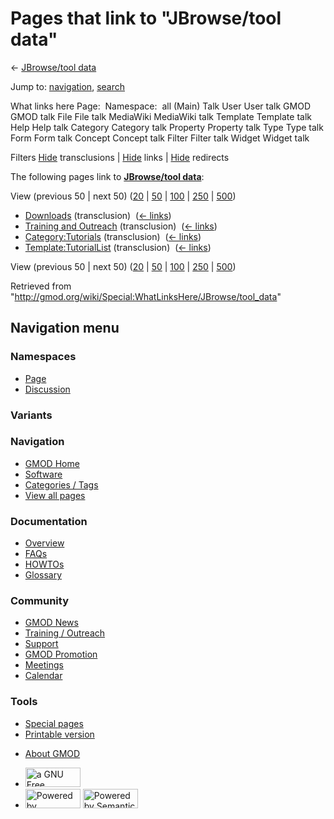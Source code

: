 <div id="mw-page-base" class="noprint">

</div>

<div id="mw-head-base" class="noprint">

</div>

<div id="content" class="mw-body" role="main">

<span id="top"></span>

<div id="mw-js-message" style="display:none;">

</div>



# <span dir="auto">Pages that link to "JBrowse/tool data"</span>

<div id="bodyContent">

<div id="contentSub">

← [JBrowse/tool data](/wiki/JBrowse/tool_data "JBrowse/tool data")

</div>

<div id="jump-to-nav" class="mw-jump">

Jump to: [navigation](#mw-navigation), [search](#p-search)

</div>

<div id="mw-content-text">

What links here Page:  Namespace:  all (Main) Talk User User talk GMOD
GMOD talk File File talk MediaWiki MediaWiki talk Template Template talk
Help Help talk Category Category talk Property Property talk Type Type
talk Form Form talk Concept Concept talk Filter Filter talk Widget
Widget talk

Filters
[Hide](/mediawiki/index.php?title=Special:WhatLinksHere/JBrowse/tool_data&hidetrans=1 "Special:WhatLinksHere/JBrowse/tool data")
transclusions \|
[Hide](/mediawiki/index.php?title=Special:WhatLinksHere/JBrowse/tool_data&hidelinks=1 "Special:WhatLinksHere/JBrowse/tool data")
links \|
[Hide](/mediawiki/index.php?title=Special:WhatLinksHere/JBrowse/tool_data&hideredirs=1 "Special:WhatLinksHere/JBrowse/tool data")
redirects

The following pages link to **[JBrowse/tool
data](/wiki/JBrowse/tool_data "JBrowse/tool data")**:

View (previous 50 \| next 50)
([20](/mediawiki/index.php?title=Special:WhatLinksHere/JBrowse/tool_data&limit=20 "Special:WhatLinksHere/JBrowse/tool data")
\|
[50](/mediawiki/index.php?title=Special:WhatLinksHere/JBrowse/tool_data&limit=50 "Special:WhatLinksHere/JBrowse/tool data")
\|
[100](/mediawiki/index.php?title=Special:WhatLinksHere/JBrowse/tool_data&limit=100 "Special:WhatLinksHere/JBrowse/tool data")
\|
[250](/mediawiki/index.php?title=Special:WhatLinksHere/JBrowse/tool_data&limit=250 "Special:WhatLinksHere/JBrowse/tool data")
\|
[500](/mediawiki/index.php?title=Special:WhatLinksHere/JBrowse/tool_data&limit=500 "Special:WhatLinksHere/JBrowse/tool data"))

- [Downloads](/wiki/Downloads "Downloads") (transclusion) ‎
  <span class="mw-whatlinkshere-tools">([←
  links](/mediawiki/index.php?title=Special:WhatLinksHere&target=Downloads "Special:WhatLinksHere"))</span>
- [Training and
  Outreach](/wiki/Training_and_Outreach "Training and Outreach")
  (transclusion) ‎ <span class="mw-whatlinkshere-tools">([←
  links](/mediawiki/index.php?title=Special:WhatLinksHere&target=Training+and+Outreach "Special:WhatLinksHere"))</span>
- [Category:Tutorials](/wiki/Category:Tutorials "Category:Tutorials")
  (transclusion) ‎ <span class="mw-whatlinkshere-tools">([←
  links](/mediawiki/index.php?title=Special:WhatLinksHere&target=Category%3ATutorials "Special:WhatLinksHere"))</span>
- [Template:TutorialList](/wiki/Template:TutorialList "Template:TutorialList")
  (transclusion) ‎ <span class="mw-whatlinkshere-tools">([←
  links](/mediawiki/index.php?title=Special:WhatLinksHere&target=Template%3ATutorialList "Special:WhatLinksHere"))</span>

View (previous 50 \| next 50)
([20](/mediawiki/index.php?title=Special:WhatLinksHere/JBrowse/tool_data&limit=20 "Special:WhatLinksHere/JBrowse/tool data")
\|
[50](/mediawiki/index.php?title=Special:WhatLinksHere/JBrowse/tool_data&limit=50 "Special:WhatLinksHere/JBrowse/tool data")
\|
[100](/mediawiki/index.php?title=Special:WhatLinksHere/JBrowse/tool_data&limit=100 "Special:WhatLinksHere/JBrowse/tool data")
\|
[250](/mediawiki/index.php?title=Special:WhatLinksHere/JBrowse/tool_data&limit=250 "Special:WhatLinksHere/JBrowse/tool data")
\|
[500](/mediawiki/index.php?title=Special:WhatLinksHere/JBrowse/tool_data&limit=500 "Special:WhatLinksHere/JBrowse/tool data"))

</div>

<div class="printfooter">

Retrieved from
"<http://gmod.org/wiki/Special:WhatLinksHere/JBrowse/tool_data>"

</div>

<div id="catlinks" class="catlinks catlinks-allhidden">

</div>

<div class="visualClear">

</div>

</div>

</div>

<div id="mw-navigation">

## Navigation menu

<div id="mw-head">



<div id="left-navigation">

<div id="p-namespaces" class="vectorTabs" role="navigation"
aria-labelledby="p-namespaces-label">

### Namespaces

- <span id="ca-nstab-main"><a href="/wiki/JBrowse/tool_data" accesskey="c"
  title="View the content page [c]">Page</a></span>
- <span id="ca-talk"><a
  href="/mediawiki/index.php?title=Talk:JBrowse/tool_data&amp;action=edit&amp;redlink=1"
  accesskey="t"
  title="Discussion about the content page [t]">Discussion</a></span>

</div>

<div id="p-variants" class="vectorMenu emptyPortlet" role="navigation"
aria-labelledby="p-variants-label">

### 

### Variants[](#)

<div class="menu">

</div>

</div>

</div>

<div id="right-navigation">





</div>



</div>

</div>

</div>

<div id="mw-panel">

<div id="p-logo" role="banner">

<a href="/wiki/Main_Page"
style="background-image: url(http://gmod.org/images/GMOD-cogs.png);"
title="Visit the main page"></a>

</div>

<div id="p-Navigation" class="portal" role="navigation"
aria-labelledby="p-Navigation-label">

### Navigation

<div class="body">

- <span id="n-GMOD-Home">[GMOD Home](/wiki/Main_Page)</span>
- <span id="n-Software">[Software](/wiki/GMOD_Components)</span>
- <span id="n-Categories-.2F-Tags">[Categories /
  Tags](/wiki/Categories)</span>
- <span id="n-View-all-pages">[View all
  pages](/wiki/Special:AllPages)</span>

</div>

</div>

<div id="p-Documentation" class="portal" role="navigation"
aria-labelledby="p-Documentation-label">

### Documentation

<div class="body">

- <span id="n-Overview">[Overview](/wiki/Overview)</span>
- <span id="n-FAQs">[FAQs](/wiki/Category:FAQ)</span>
- <span id="n-HOWTOs">[HOWTOs](/wiki/Category:HOWTO)</span>
- <span id="n-Glossary">[Glossary](/wiki/Glossary)</span>

</div>

</div>

<div id="p-Community" class="portal" role="navigation"
aria-labelledby="p-Community-label">

### Community

<div class="body">

- <span id="n-GMOD-News">[GMOD News](/wiki/GMOD_News)</span>
- <span id="n-Training-.2F-Outreach">[Training /
  Outreach](/wiki/Training_and_Outreach)</span>
- <span id="n-Support">[Support](/wiki/Support)</span>
- <span id="n-GMOD-Promotion">[GMOD
  Promotion](/wiki/GMOD_Promotion)</span>
- <span id="n-Meetings">[Meetings](/wiki/Meetings)</span>
- <span id="n-Calendar">[Calendar](/wiki/Calendar)</span>

</div>

</div>

<div id="p-tb" class="portal" role="navigation"
aria-labelledby="p-tb-label">

### Tools

<div class="body">

- <span id="t-specialpages"><a href="/wiki/Special:SpecialPages" accesskey="q"
  title="A list of all special pages [q]">Special pages</a></span>
- <span id="t-print"><a
  href="/mediawiki/index.php?title=Special:WhatLinksHere/JBrowse/tool_data&amp;printable=yes"
  rel="alternate" accesskey="p"
  title="Printable version of this page [p]">Printable version</a></span>

</div>

</div>

</div>

</div>

<div id="footer" role="contentinfo">

- <span id="footer-places-about">[About
  GMOD](/wiki/GMOD:About "GMOD:About")</span>

<!-- -->

- <span id="footer-copyrightico">[<img src="http://www.gnu.org/graphics/gfdl-logo-small.png" width="88"
  height="31" alt="a GNU Free Documentation License" />](http://www.gnu.org/licenses/fdl-1.3.html)</span>
- <span id="footer-poweredbyico">[<img src="/mediawiki/skins/common/images/poweredby_mediawiki_88x31.png"
  width="88" height="31" alt="Powered by MediaWiki" />](//www.mediawiki.org/)
  [<img
  src="/mediawiki/extensions/SemanticMediaWiki/includes/../resources/images/smw_button.png"
  width="88" height="31" alt="Powered by Semantic MediaWiki" />](https://www.semantic-mediawiki.org/wiki/Semantic_MediaWiki)</span>

<div style="clear:both">

</div>

</div>
